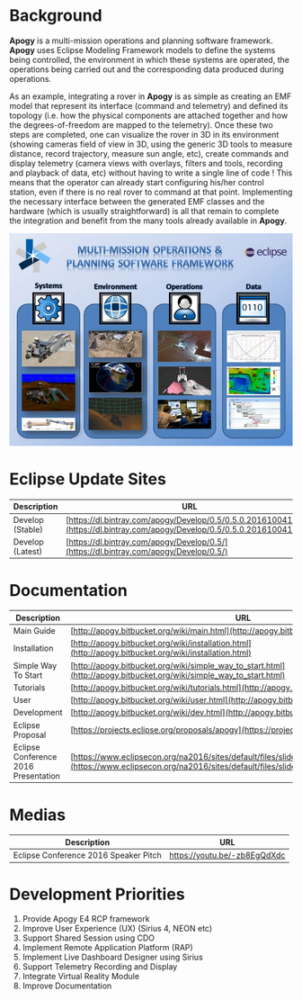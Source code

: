 # Background #
**Apogy** is a multi-mission operations and planning software framework. **Apogy** uses Eclipse Modeling Framework models to define the systems being controlled, the environment in which these systems are operated, the operations being carried out and the corresponding data produced during operations.

As an example, integrating a rover in **Apogy** is as simple as creating an EMF model that represent its interface (command and telemetry) and defined its topology (i.e. how the physical components are attached together and how the degrees-of-freedom are mapped to the telemetry). Once these two steps are completed, one can visualize the rover in 3D in its environment (showing cameras field of view in 3D, using the generic 3D tools to measure distance, record trajectory, measure sun angle, etc), create commands  and display telemetry (camera views with overlays, filters and tools, recording and playback of data, etc) without having to write a single line of code ! This means that the operator can already start configuring his/her control station, even if there is no real rover to command at that point. Implementing the necessary interface between the generated EMF classes and the hardware (which is usually straightforward) is all that remain to complete the integration and benefit from the many tools already available  in **Apogy**. 

![Apogy Overview](/doc/ca.gc.asc_csa.apogy.doc/resources/main/apogy_overview.jpg "Apogy Overview")

# Eclipse Update Sites #
Description                    | URL          | Notes
------------------------------ | -------------|-------------------------
Develop (Stable)               | [https://dl.bintray.com/apogy/Develop/0.5/0.5.0.201610041554/](https://dl.bintray.com/apogy/Develop/0.5/0.5.0.201610041554/) | 
Develop (Latest)               | [https://dl.bintray.com/apogy/Develop/0.5/](https://dl.bintray.com/apogy/Develop/0.5/) | 

# Documentation #
Description                    | URL
------------------------------ | ---
Main Guide                     | [http://apogy.bitbucket.org/wiki/main.html](http://apogy.bitbucket.org/wiki/main.html)
Installation                   | [http://apogy.bitbucket.org/wiki/installation.html](http://apogy.bitbucket.org/wiki/installation.html)
Simple Way To Start            | [http://apogy.bitbucket.org/wiki/simple_way_to_start.html](http://apogy.bitbucket.org/wiki/simple_way_to_start.html)
Tutorials                      | [http://apogy.bitbucket.org/wiki/tutorials.html](http://apogy.bitbucket.org/wiki/tutorials.html)
User                    | [http://apogy.bitbucket.org/wiki/user.html](http://apogy.bitbucket.org/wiki/user.html)
Development                    | [http://apogy.bitbucket.org/wiki/dev.html](http://apogy.bitbucket.org/wiki/dev.html)
Eclipse Proposal               | [https://projects.eclipse.org/proposals/apogy](https://projects.eclipse.org/proposals/apogy)
Eclipse Conference 2016 Presentation      | [https://www.eclipsecon.org/na2016/sites/default/files/slides/apogy_eclipsecon2016_0.pdf](https://www.eclipsecon.org/na2016/sites/default/files/slides/apogy_eclipsecon2016_0.pdf)

# Medias #
Description                    | URL
------------------------------ | ---
Eclipse Conference 2016 Speaker Pitch   | https://youtu.be/-zb8EgQdXdc

# Development Priorities #
1. Provide Apogy E4 RCP framework
2. Improve User Experience (UX) (Sirius 4, NEON etc)
3. Support Shared Session using CDO
4. Implement Remote Application Platform (RAP)
5. Implement Live Dashboard Designer using Sirius
6. Support Telemetry Recording and Display
7. Integrate Virtual Reality Module
8. Improve Documentation